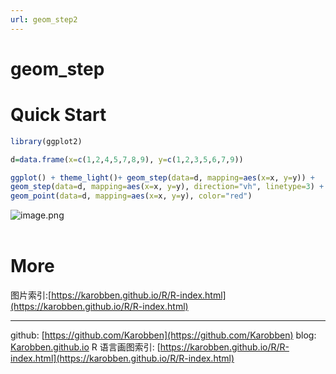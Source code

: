 ```yaml
---
url: geom_step2
---
```

# geom_step

<a name="HSJHQ"></a>
# Quick Start

```r
library(ggplot2)

d=data.frame(x=c(1,2,4,5,7,8,9), y=c(1,2,3,5,6,7,9))

ggplot() + theme_light()+ geom_step(data=d, mapping=aes(x=x, y=y)) +
geom_step(data=d, mapping=aes(x=x, y=y), direction="vh", linetype=3) +
geom_point(data=d, mapping=aes(x=x, y=y), color="red")
```
![image.png](https://cdn.nlark.com/yuque/0/2020/png/691897/1580047681259-546fc510-6151-49b2-afde-90e798c20f6e.png#align=left&display=inline&height=361&name=image.png&originHeight=361&originWidth=688&size=14730&status=done&style=none&width=688)<br />
<br />

<a name="FG8Ad"></a>
# More
图片索引:[https://karobben.github.io/R/R-index.html](https://karobben.github.io/R/R-index.html)




---
github: [https://github.com/Karobben](https://github.com/Karobben)
blog: [Karobben.github.io](http://Karobben.github.io)
R 语言画图索引: [https://karobben.github.io/R/R-index.html](https://karobben.github.io/R/R-index.html)
